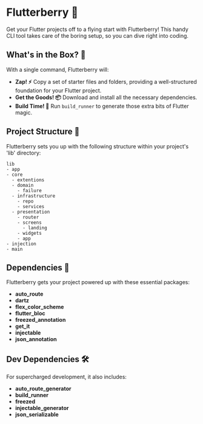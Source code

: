 # Flutterberry 🍓

Get your Flutter projects off to a flying start with Flutterberry! This handy CLI tool takes care of the boring setup, so you can dive right into coding.

## What's in the Box? 🚀

With a single command, Flutterberry will:

- **Zap! ⚡️** Copy a set of starter files and folders, providing a well-structured foundation for your Flutter project.
- **Get the Goods! 📦** Download and install all the necessary dependencies.
- **Build Time! 🔨** Run `build_runner` to generate those extra bits of Flutter magic.

## Project Structure 📁

Flutterberry sets you up with the following structure within your project's 'lib' directory:

```
lib
- app
- core
  - extentions
  - domain
    - failure
  - infrastructure
    - repo
    - services
  - presentation
    - router
    - screens
      - landing
    - widgets
    - app
- injection
- main
```

## Dependencies 💪

Flutterberry gets your project powered up with these essential packages:

- **auto_route**
- **dartz**
- **flex_color_scheme**
- **flutter_bloc**
- **freezed_annotation**
- **get_it**
- **injectable**
- **json_annotation**

## Dev Dependencies 🛠️

For supercharged development, it also includes:

- **auto_route_generator**
- **build_runner**
- **freezed**
- **injectable_generator**
- **json_serializable**
